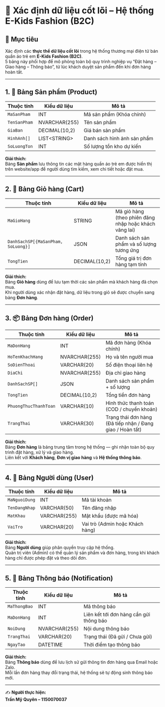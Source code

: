 # 🧩 Xác định dữ liệu cốt lõi – Hệ thống E-Kids Fashion (B2C)

## 🎯 Mục tiêu
Xác định các **thực thể dữ liệu cốt lõi** trong hệ thống thương mại điện tử bán quần áo trẻ em **E-Kids Fashion (B2C)**.  
5 bảng này phối hợp để mô phỏng toàn bộ quy trình nghiệp vụ “Đặt hàng – Giao hàng – Thông báo”, từ lúc khách duyệt sản phẩm đến khi đơn hàng hoàn tất.

---

## 1. 🧱 Bảng Sản phẩm (Product)

| Thuộc tính | Kiểu dữ liệu | Mô tả |
|-------------|--------------|-------|
| `MaSanPham` | INT | Mã sản phẩm (Khóa chính) |
| `TenSanPham` | NVARCHAR(255) | Tên sản phẩm |
| `GiaBan` | DECIMAL(10,2) | Giá bán sản phẩm |
| `HinhAnh[]` | LIST\<STRING\> | Danh sách hình ảnh sản phẩm |
| `SoLuongTon` | INT | Số lượng tồn kho dự kiến |

**Giải thích:**  
Bảng **Sản phẩm** lưu thông tin các mặt hàng quần áo trẻ em được hiển thị trên website/app để người dùng tìm kiếm, xem chi tiết hoặc đặt mua.

---

## 2. 🛒 Bảng Giỏ hàng (Cart)

| Thuộc tính | Kiểu dữ liệu | Mô tả |
|-------------|--------------|-------|
| `MaGioHang` | STRING | Mã giỏ hàng (theo phiên đăng nhập hoặc khách vãng lai) |
| `DanhSachSP[{MaSanPham, SoLuong}]` | JSON | Danh sách sản phẩm và số lượng tương ứng |
| `TongTien` | DECIMAL(10,2) | Tổng giá trị đơn hàng tạm tính |

**Giải thích:**  
Bảng **Giỏ hàng** dùng để lưu tạm thời các sản phẩm mà khách hàng đã chọn mua.  
Khi người dùng xác nhận đặt hàng, dữ liệu trong giỏ sẽ được chuyển sang bảng **Đơn hàng**.

---

## 3. 📦 Bảng Đơn hàng (Order)

| Thuộc tính | Kiểu dữ liệu | Mô tả |
|-------------|--------------|-------|
| `MaDonHang` | INT | Mã đơn hàng (Khóa chính) |
| `HoTenKhachHang` | NVARCHAR(255) | Họ và tên người mua |
| `SoDienThoai` | VARCHAR(20) | Số điện thoại liên hệ |
| `DiaChi` | NVARCHAR(255) | Địa chỉ giao hàng |
| `DanhSachSP[]` | JSON | Danh sách sản phẩm + số lượng |
| `TongTien` | DECIMAL(10,2) | Tổng tiền đơn hàng |
| `PhuongThucThanhToan` | VARCHAR(10) | Hình thức thanh toán (COD / chuyển khoản) |
| `TrangThai` | VARCHAR(30) | Trạng thái đơn hàng (Đã tiếp nhận / Đang giao / Hoàn tất) |

**Giải thích:**  
Bảng **Đơn hàng** là bảng trung tâm trong hệ thống — ghi nhận toàn bộ quy trình đặt hàng, xử lý và giao hàng.  
Liên kết với **Khách hàng**, **Đơn vị giao hàng** và **Hệ thống thông báo**.

---

## 4. 👤 Bảng Người dùng (User)

| Thuộc tính | Kiểu dữ liệu | Mô tả |
|-------------|--------------|-------|
| `MaNguoiDung` | INT | Mã tài khoản |
| `TenDangNhap` | VARCHAR(50) | Tên đăng nhập |
| `MatKhau` | VARCHAR(255) | Mật khẩu (được mã hóa) |
| `VaiTro` | VARCHAR(20) | Vai trò (Admin hoặc Khách hàng) |

**Giải thích:**  
Bảng **Người dùng** giúp phân quyền truy cập hệ thống.  
Quản trị viên (Admin) có thể quản lý sản phẩm và đơn hàng, trong khi khách hàng chỉ được phép đặt và theo dõi đơn.

---

## 5. 🔔 Bảng Thông báo (Notification)

| Thuộc tính | Kiểu dữ liệu | Mô tả |
|-------------|--------------|-------|
| `MaThongBao` | INT | Mã thông báo |
| `MaDonHang` | INT | Liên kết tới đơn hàng cần gửi thông báo |
| `NoiDung` | NVARCHAR(255) | Nội dung thông báo |
| `TrangThai` | VARCHAR(20) | Trạng thái (Đã gửi / Chưa gửi) |
| `NgayTao` | DATETIME | Thời điểm tạo thông báo |

**Giải thích:**  
Bảng **Thông báo** dùng để lưu lịch sử gửi thông tin đơn hàng qua Email hoặc Zalo.  
Mỗi lần đơn hàng thay đổi trạng thái, hệ thống sẽ tự động sinh thông báo mới.

---

✍️ **Người thực hiện:**  
**Trần Mỹ Quyên – 1150070037**
